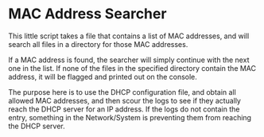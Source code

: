 ﻿# MAC Address Searcher

This little script takes a file that contains a list of MAC addresses,
and will search all files in a directory for those MAC addresses.

If a MAC address is found, the searcher will simply continue with the next
one in the list. If none of the files in the specified directory contain the MAC address,
it will be flagged and printed out on the console.

The purpose here is to use the DHCP configuration file, and obtain all allowed MAC addresses,
and then scour the logs to see if they actually reach the DHCP server for an IP address.
If the logs do not contain the entry, something in the Network/System is preventing them from reaching the
DHCP server.
